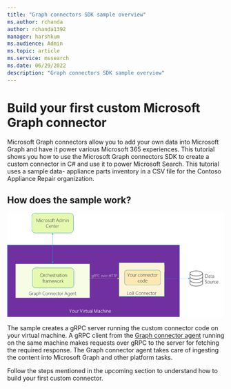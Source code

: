 ```yaml
---
title: "Graph connectors SDK sample overview"
ms.author: rchanda
author: rchanda1392
manager: harshkum
ms.audience: Admin
ms.topic: article
ms.service: mssearch
ms.date: 06/29/2022
description: "Graph connectors SDK sample overview"
---
```


# Build your first custom Microsoft Graph connector

Microsoft Graph connectors allow you to add your own data into Microsoft Graph and have it power various Microsoft 365 experiences.
This tutorial shows you how to use the Microsoft Graph connectors SDK to create a custom connector in C# and use it to power Microsoft Search. This tutorial uses a sample data- appliance parts inventory in a CSV file for the Contoso Appliance Repair organization.

## How does the sample work?

![Architecture of sdk based connectors](media/connectors-sdk/architecture.png)

The sample creates a gRPC server running the custom connector code on your virtual machine. A gRPC client from the [Graph connector agent](/microsoftsearch/graph-connector-agent) running on the same machine makes requests over gRPC to the server for fetching the required response. The Graph connector agent takes care of ingesting the content into Microsoft Graph and other platform tasks.

Follow the steps mentioned in the upcoming section to understand how to build your first custom connector.
